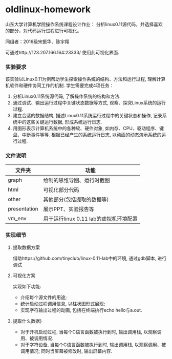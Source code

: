 # oldlinux-homework
山东大学计算机学院操作系统课程设计作业：
分析linux0.11源代码，并选择喜欢的部分，对代码运行过程进行可视化。

同组者：2016级宋振华、陈宇翔

可通过http://123.207.166.164:23333/ 使用此可视化界面.

### 实验要求

该实验以Linux0.11为例帮助学生探索操作系统的结构、方法和运行过程, 理解计算机软件和硬件协同工作的机制. 学生需要完成4项任务：

1. 分析Linux0.11系统源代码, 了解操作系统的结构和方法. 
2. 通过调试、输出运行过程中关键状态数据等方式, 观察、探究Linux系统的运行过程. 
3. 建立合适的数据结构, 描述Linux0.11系统运行过程中的关键状态和操作, 记录系统中的这些关键运行数据, 形成系统运行日志. 
4. 用图形表示计算机系统中的各种软、硬件对象, 如内存、CPU、驱动程序、键盘、中断事件等等. 根据已经产生的系统运行日志, 以动画的动态演示系统的运行过程. 

### 文件说明

| 文件夹       | 功能                                   |
| ------------ | -------------------------------------- |
| graph        | 绘制的思维导图、运行时截图             |
| html         | 可视化部分代码                         |
| other        | 其他部分(包括提取的数据等)             |
| presentation | 展示PPT、实验报告等                    |
| vm_env       | 用于运行linux 0.11 lab的虚拟机环境配置 |

### 实现细节

1. 提取数据方案

   借助https://github.com/tinyclub/linux-0.11-lab中的环境, 通过gdb脚本, 进行调试

2. 可视化方案

   实现如下功能:

   - 介绍每个源文件的用途;
   - 统计启动过程调用信息, 以柱状图形式展现;
   - 实现字符输出过程的动画, 包括在终端执行echo hello与a.out.

3. 提取什么数据}

   - 对于开机启动过程, 当每个C语言函数被执行到时, 输出调用栈, 以观察调用、被调用情况.
   - 对于字符设备, 当每个C语言函数被执行到时, 输出调用栈, 以观察调用、被调用情况; 同时当屏幕被修改时, 输出屏幕内容.

